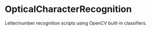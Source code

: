 # OpticalCharacterRecognition

Letter/number recognition scripts using OpenCV built-in classifiers.
